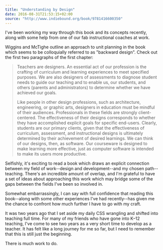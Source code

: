 ```yaml
---
title: "Understanding by Design"
date: 2016-08-31T21:53:15+02:00
source: "http://www.indiebound.org/book/9781416600350"
---
```


I've been working my way through this book and its concepts recently, along with some help from one of our fab instructional coaches at work.

Wiggins and McTighe outline an approach to unit planning in the book which seems to be colloquially referred to as "backward design". Check out the first two paragraphs of the first chapter:

> Teachers are designers. An essential act of our profession is the crafting of curriculum and learning experiences to meet specified purposes. We are also designers of assessments to diagnose student needs to guide our teaching and to enable us, our students, and others (parents and administrators) to determine whether we have achieved our goals.
>
> Like people in other design professions, such as architecture, engineering, or graphic arts, designers in education must be mindful of their audiences. Professionals in these fields are strongly client-centered. The effectiveness of their designs corresponds to whether they have accomplished explicit goals for specific end-users. Clearly, students are our primary clients, given that the effectiveness of curriculum, assessment, and instructional designs is ultimately determined by their achievement of desired learnings. We can think of our designs, then, as software. Our courseware is designed to make learning more effective, just as computer software is intended to make its users more productive.

Selfishly, it's exciting to read a book which draws an explicit connection between my field of work--design and development--and my chosen path--teaching. There's an incredible amount of overlap, and I'm grateful to have a set of ideas about approaching this work which may bridge some of the gaps between the fields I've been so involved in.

Somewhat embarrassingly, I can say with full confidence that reading this book--along with some other experiences I've had recently--has given me the chance to confront how much further I have to go with my craft.

It was two years ago that I set aside my daily CSS wrangling and shifted into teaching full time. For many of my friends who have gone into K–12 teaching, I've come to see two years as a very short time to develop as a teacher. It has felt like a long journey for me so far, but I need to remember that this is still just the beginning.

There is much work to do.
